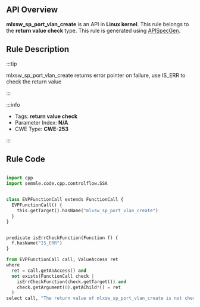 ---
---


## API Overview
**mlxsw_sp_port_vlan_create** is an API in **Linux kernel**. This rule belongs to the **return value check** type. This rule is generated using [APISpecGen](../../tools/APISpecGen).
## Rule Description

:::tip

mlxsw_sp_port_vlan_create returns error pointer on failure, use IS_ERR to check the return value

:::

:::info

- Tags: **return value check**
- Parameter Index: **N/A**
- CWE Type: **CWE-253**

:::

## Rule Code
```python

import cpp
import semmle.code.cpp.controlflow.SSA


class EVPFunctionCall extends FunctionCall {
  EVPFunctionCall() {
    this.getTarget().hasName("mlxsw_sp_port_vlan_create")
  }
}


predicate isErrCheckFunction(Function f) {
  f.hasName("IS_ERR") 
}

from EVPFunctionCall call, ValueAccess ret
where
  ret = call.getAnAccess() and
  not exists(FunctionCall check |
    isErrCheckFunction(check.getTarget()) and
    check.getArgument(0).getAChild*() = ret
  )
select call, "The return value of mlxsw_sp_port_vlan_create is not checked with IS_ERR."
    
```